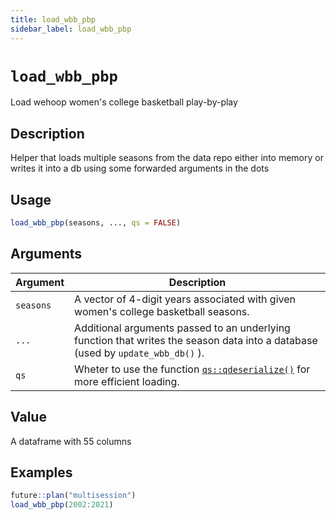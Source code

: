 ```yaml
---
title: load_wbb_pbp
sidebar_label: load_wbb_pbp
---
```

# `load_wbb_pbp`

Load wehoop women's college basketball play-by-play


## Description

Helper that loads multiple seasons from the data repo either into memory
 or writes it into a db using some forwarded arguments in the dots


## Usage

```r
load_wbb_pbp(seasons, ..., qs = FALSE)
```


## Arguments

Argument      |Description
------------- |----------------
`seasons`     |     A vector of 4-digit years associated with given women's college basketball seasons.
`...`     |     Additional arguments passed to an underlying function that writes the season data into a database (used by `update_wbb_db()` ).
`qs`     |     Wheter to use the function [`qs::qdeserialize()`](#qs::qdeserialize()) for more efficient loading.


## Value

A dataframe with 55 columns

## Examples

```r
future::plan("multisession")
load_wbb_pbp(2002:2021)
```


